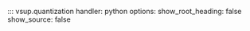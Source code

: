 ::: vsup.quantization
  handler: python
  options:
    show_root_heading: false
    show_source: false
